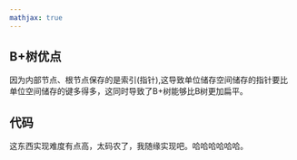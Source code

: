 ```yaml
---
mathjax: true
---
```


## B+树优点
 因为内部节点、根节点保存的是索引(指针),这导致单位储存空间储存的指针要比单位空间储存的键多得多，这同时导致了B+树能够比B树更加扁平。

## 代码
 这东西实现难度有点高，太码农了，我随缘实现吧。哈哈哈哈哈哈。